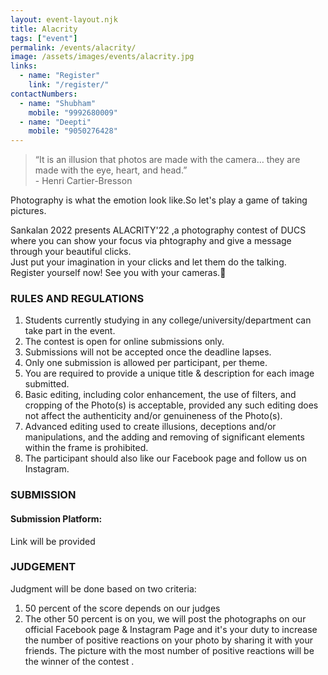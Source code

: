 ```yaml
---
layout: event-layout.njk
title: Alacrity
tags: ["event"]
permalink: /events/alacrity/
image: /assets/images/events/alacrity.jpg
links:
  - name: "Register"
    link: "/register/"
contactNumbers:
  - name: "Shubham"
    mobile: "9992680009"
  - name: "Deepti"
    mobile: "9050276428"
---
```


> “It is an illusion that photos are made with the camera… they are made with the eye, heart, and head.”
<br /> - Henri Cartier-Bresson

Photography is what the emotion look like.So let's play a game of taking pictures.

Sankalan 2022 presents ALACRITY'22 ,a photography contest of DUCS where you can show your focus via phtography and give a message through your beautiful clicks.</br>
Just put your imagination in your clicks and let them do the talking.
</br>
Register yourself now! See you with your cameras.📸
</br>

### RULES AND REGULATIONS

1. Students currently studying in any college/university/department can take part in the event.
2. The contest is open for online submissions only.
3. Submissions will not be accepted once the deadline lapses.
4. Only one submission is allowed per participant, per theme.
5. You are required to provide a unique title & description for each image submitted.
6. Basic editing, including color enhancement, the use of filters, and cropping of the Photo(s) is acceptable, provided any such editing does not affect the authenticity and/or genuineness of the Photo(s).
8. Advanced editing used to create illusions, deceptions and/or manipulations, and the adding and removing of significant elements within the frame is prohibited.
9. The participant should also like our Facebook page and follow us on Instagram.


### SUBMISSION



#### Submission Platform:

Link will be provided

### JUDGEMENT

Judgment will be done based on two criteria:

1. 50 percent of the score depends on our judges
2. The other 50 percent is on you, we will post the photographs on our official Facebook page & Instagram Page and it's your duty to increase the number of positive reactions on your photo by sharing it with your friends. The picture with the most number of positive reactions will be the winner of the contest .
